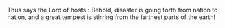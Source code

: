 Thus says the Lord of hosts : Behold, disaster is going forth from nation to nation, and a great tempest is stirring from the farthest parts of the earth!

